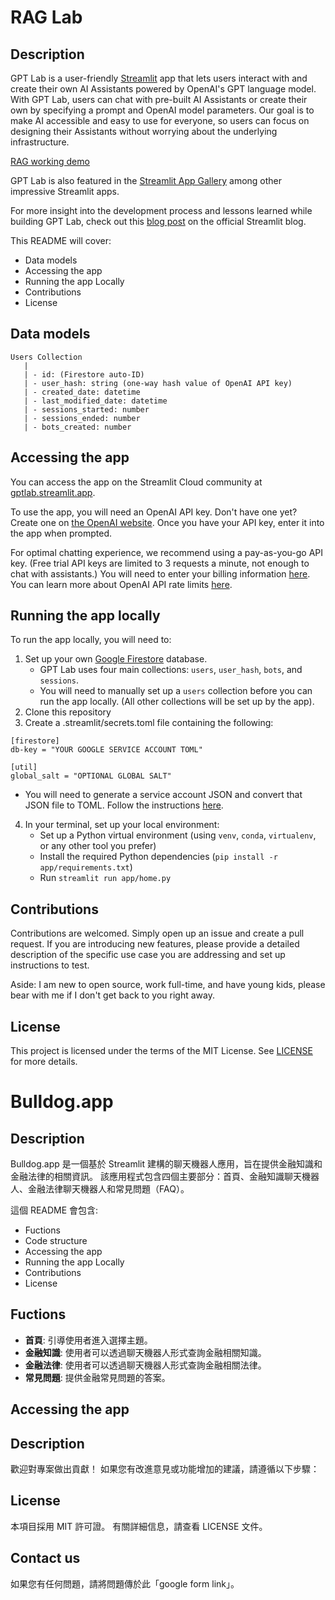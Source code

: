 # RAG Lab 

## Description 
GPT Lab is a user-friendly [Streamlit](https://streamlit.io) app that lets users interact with and create their own AI Assistants powered by OpenAI's GPT language model. With GPT Lab, users can chat with pre-built AI Assistants or create their own by specifying a prompt and OpenAI model parameters. Our goal is to make AI accessible and easy to use for everyone, so users can focus on designing their Assistants without worrying about the underlying infrastructure.

[RAG working demo](https://colab.research.google.com/drive/1taBL5333ZmBXMoFuEoUGs43QUDpgj433?usp=sharing)

GPT Lab is also featured in the [Streamlit App Gallery](https://streamlit.io/gallery) among other impressive Streamlit apps.

For more insight into the development process and lessons learned while building GPT Lab, check out this [blog post](https://blog.streamlit.io/building-gpt-lab-with-streamlit/) on the official Streamlit blog.

This README will cover:
- Data models
- Accessing the app
- Running the app Locally
- Contributions
- License

## Data models

```
Users Collection
   |
   | - id: (Firestore auto-ID)
   | - user_hash: string (one-way hash value of OpenAI API key)
   | - created_date: datetime
   | - last_modified_date: datetime
   | - sessions_started: number
   | - sessions_ended: number
   | - bots_created: number
```

## Accessing the app 
You can access the app on the Streamlit Cloud community at [gptlab.streamlit.app](https://gptlab.streamlit.app/). 

To use the app, you will need an OpenAI API key. Don't have one yet? Create one on [the OpenAI website](https://platform.openai.com/account/api-keys). Once you have your API key, enter it into the app when prompted. 

For optimal chatting experience, we recommend using a pay-as-you-go API key. (Free trial API keys are limited to 3 requests a minute, not enough to chat with assistants.) You will need to enter your billing information [here](https://platform.openai.com/account/billing/overview). You can learn more about OpenAI API rate limits [here](https://platform.openai.com/docs/guides/rate-limits/overview).

## Running the app locally 

To run the app locally, you will need to: 

1. Set up your own [Google Firestore](https://firebase.google.com/docs/firestore) database. 
    - GPT Lab uses four main collections: `users`, `user_hash`, `bots`, and `sessions`.
    - You will need to manually set up a `users` collection before you can run the app locally. (All other collections will be set up by the app). 
2. Clone this repository
3. Create a .streamlit/secrets.toml file containing the following:
```
[firestore]
db-key = "YOUR GOOGLE SERVICE ACCOUNT TOML"

[util]
global_salt = "OPTIONAL GLOBAL SALT"
```

- You will need to generate a service account JSON and convert that JSON file to TOML. Follow the instructions [here](https://blog.streamlit.io/streamlit-firestore-continued/). 

4. In your terminal, set up your local environment: 
    - Set up a Python virtual environment (using `venv`, `conda`, `virtualenv`, or any other tool you prefer)
    - Install the required Python dependencies (`pip install -r app/requirements.txt`)
    - Run `streamlit run app/home.py`

## Contributions
Contributions are welcomed. Simply open up an issue and create a pull request. If you are introducing new features, please provide a detailed description of the specific use case you are addressing and set up instructions to test. 

Aside: I am new to open source, work full-time,  and have young kids, please bear with me if I don't get back to you right away. 

## License
This project is licensed under the terms of the MIT License. See [LICENSE](LICENSE) for more details.


# Bulldog.app

## Description 

Bulldog.app 是一個基於 Streamlit 建構的聊天機器人應用，旨在提供金融知識和金融法律的相關資訊。 該應用程式包含四個主要部分：首頁、金融知識聊天機器人、金融法律聊天機器人和常見問題（FAQ）。

這個 README 會包含:
- Fuctions
- Code structure
- Accessing the app
- Running the app Locally
- Contributions
- License

## Fuctions

- **首頁**: 引導使用者進入選擇主題。
- **金融知識**: 使用者可以透過聊天機器人形式查詢金融相關知識。
- **金融法律**: 使用者可以透過聊天機器人形式查詢金融相關法律。
- **常見問題**: 提供金融常見問題的答案。

## Accessing the app


## Description 
歡迎對專案做出貢獻！ 如果您有改進意見或功能增加的建議，請遵循以下步驟：

## License
本項目採用 MIT 許可證。 有關詳細信息，請查看 LICENSE 文件。

## Contact us
如果您有任何問題，請將問題傳於此「google form link」。

